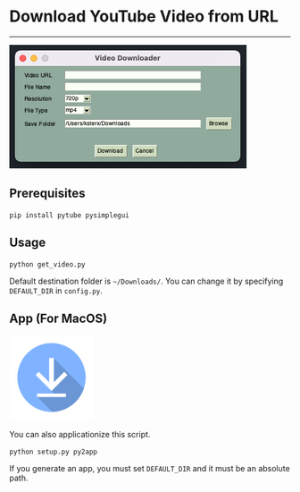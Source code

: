 # Download YouTube Video from URL
---

![app](images/ui.png)

## Prerequisites
```
pip install pytube pysimplegui
```

## Usage
```
python get_video.py
```

Default destination folder is `~/Downloads/`.
You can change it by specifying `DEFAULT_DIR` in `config.py`.


## App (For MacOS)
<img src="images/icon.png" width="30%">

You can also applicationize this script.
```
python setup.py py2app
```
If you generate an app, you must set `DEFAULT_DIR` and it must be an absolute path.
